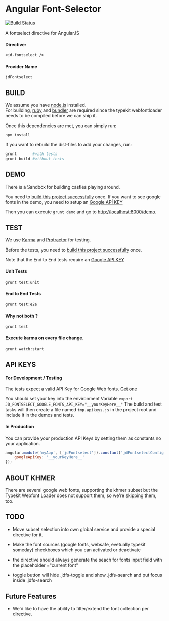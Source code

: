 Angular Font-Selector
=====================

[![Build Status](https://magnum.travis-ci.com/Jimdo/angular-fontselect.png?token=QVKuqZGwRrn1qkuX6PH1&branch=v0.0.12)](https://magnum.travis-ci.com/Jimdo/angular-fontselect)

A fontselect directive for AngularJS

#### Directive:

	<jd-fontselect />


#### Provider Name

	jdFontselect


BUILD
-----

We assume you have [node.js](http://nodejs.org/) installed.  
For building, [ruby](https://www.ruby-lang.org/) and [bundler](http://bundler.io/) are required
since the typekit webfontloader needs to be compiled before we can ship it. 

Once this dependencies are met, you can simply run:

```sh
npm install
```


If you want to rebuild the dist-files to add your changes, run:

```sh
grunt       #with tests
grunt build #without tests
```


DEMO
----

There is a Sandbox for building castles playing around.  

You need to [build this project successfully](#build) once.
If you want to see google fonts in the demo, you need to setup an 
[Google API KEY](#api-keys)

Then you can execute `grunt demo` and go to 
[http://localhost:8000/demo](http://localhost:8000/demo).


TEST
----

We use [Karma](http://karma-runner.github.io/) and
[Protractor](https://github.com/angular/protractor) for testing.  

Before the tests, you need to [build this project successfully](#build) once.

Note that the End to End tests require an [Google API KEY](#api-keys)

#### Unit Tests 
```sh
grunt test:unit
```

#### End to End Tests 
```sh
grunt test:e2e
```

#### Why not both ?
```sh
grunt test
```

#### Execute karma on every file change.
```sh
grunt watch:start
```


API KEYS
--------

#### For Development / Testing

The tests expect a valid API Key for Google Web fonts.
[Get one](https://developers.google.com/fonts/docs/developer_api#Auth)

You should set your key into the environment Variable
`export JD_FONTSELECT_GOOGLE_FONTS_API_KEY="__yourKeyHere__"`
The build and test tasks will then create a file named `tmp.apikeys.js` in the
project root and include it in the demos and tests.

#### In Production

You can provide your production API Keys by setting them as constants no your application.

```js
angular.module('myApp', ['jdFontselect']).constant('jdFontselectConfig', {
	googleApiKey: '__yourKeyHere__'
});
```


ABOUT KHMER
-----------

There are several google web fonts, supporting the khmer subset
but the Typekit Webfont Loader does not support them, so we're skipping
them, too.


TODO
----

* Move subset selection into own global service and provide a special directive for it.

* Make the font sources (google fonts, websafe, evetually typekit someday) checkboxes which you can activated or deactivate

* the directive should always generate the seach for fonts input field with the placeholder ="current font"

* toggle button will hide .jdfs-toggle and show .jdfs-search and put focus inside .jdfs-search



Future Features
---------------

* We'd like to have the ability to filter/extend the font collection per directive.
